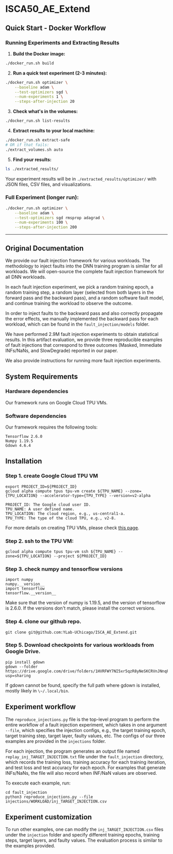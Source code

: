 # ISCA50_AE_Extend

## Quick Start - Docker Workflow

### Running Experiments and Extracting Results

1. **Build the Docker image:**
```bash
./docker_run.sh build
```

2. **Run a quick test experiment (2-3 minutes):**
```bash
./docker_run.sh optimizer \
    --baseline adam \
    --test-optimizers sgd \
    --num-experiments 1 \
    --steps-after-injection 20
```

3. **Check what's in the volumes:**
```bash
./docker_run.sh list-results
```

4. **Extract results to your local machine:**
```bash
./docker_run.sh extract-safe
# OR if that fails:
./extract_volumes.sh auto
```

5. **Find your results:**
```bash
ls ./extracted_results/
```

Your experiment results will be in `./extracted_results/optimizer/` with JSON files, CSV files, and visualizations.

### Full Experiment (longer run):
```bash
./docker_run.sh optimizer \
    --baseline adam \
    --test-optimizers sgd rmsprop adagrad \
    --num-experiments 100 \
    --steps-after-injection 200
```

---

## Original Documentation

We provide our fault injection framework for various workloads. The methodology to inject faults into the DNN training program is similar for all workloads. We will open-source the complete fault injection framework for all DNN workloads.

In each fault injection experiment, we pick a random training epoch, a random training step, a random layer (selected from both layers in the forward pass and the backward pass), and a random software fault model, and continue training the workload to observe the outcome.

In order to inject faults to the backward pass and also correctly propagate the error effects, we manually implemented the backward pass for each workload, which can be found in the `fault_injection/models` folder.

We have performed 2.9M fault injection experiments to obtain statistical results. In this artifact evaluation, we provide three reproducible examples of fault injections that correspond to three outcomes (Masked, Immediate INFs/NaNs, and SlowDegrade) reported in our paper. 

We also provide instructions for running more fault injection experiments.

## System Requirements
### Hardware dependencies
Our framework runs on Google Cloud TPU VMs.
### Software dependencies
Our framework requires the following tools:

```
Tensorflow 2.6.0
Numpy 1.19.5
Gdown 4.6.4
```

## Installation 

### Step 1. create Google Cloud TPU VM

```
export PROJECT_ID=${PROJECT_ID}
gcloud alpha compute tpus tpu-vm create ${TPU_NAME} --zone={TPU_LOCATION} --accelerator-type={TPU_TYPE} --version=v2-alpha
```

```
PROJECT_ID: The Google cloud user ID.
TPU_NAME: A user defined name.
TPU_LOCATION: The cloud region, e.g., us-central1-a.
TPU_TYPE: The type of the cloud TPU, e.g., v2-8.
```

For more details on creating TPU VMs, please check [this page](https://cloud.google.com/tpu/docs/users-guide-tpu-vm).


### Step 2. ssh to the TPU VM:

```
gcloud alpha compute tpus tpu-vm ssh ${TPU_NAME} --zone=${TPU_LOCATION} --project ${PROJECT_ID}
```

### Step 3. check numpy and tensorflow versions

```
import numpy
numpy.__version__
import tensorflow
tensorflow.__version__
```
Make sure that the version of numpy is 1.19.5, and the version of tensorflow is 2.6.0. If the versions don't match, please install the correct versions.


### Step 4. clone our github repo.
```
git clone git@github.com:YLab-UChicago/ISCA_AE_Extend.git
```

### Step 5. Download checkpoints for various workloads from Google Drive.

```
pip install gdown 
gdown --folder https://drive.google.com/drive/folders/1HVRFWY7NI5xr5qzR8yNeSKCRVnJNnqFf?usp=sharing
```
If gdown cannot be found, specify the full path where gdown is installed, mostly likely in `\~/.local/bin`.


## Experiment workflow

The `reproduce_injections.py` file is the top-level program to perform the entire workflow of a fault injection experiment, which takes in one argument `--file`, which specifies the injection configs, e.g., the target training epoch, target training step, target layer, faulty values, etc. The configs of our three examples are provided in the `injections` folder.

For each injection, the program generates an output file named `replay_inj_TARGET_INJECTION.txt` file under the `fault_injection` directory, which records the training loss, training accuracy for each training iteration, and test loss and test accuracy for each epoch. For examples that generate INFs/NaNs, the file will also record when INF/NaN values are observed.

To execute each example, run:

```
cd fault_injection
python3 reproduce_injections.py --file injections/WORKLOAD/inj_TARGET_INJECTION.csv
```

    
## Experiment customization
To run other examples, one can modify the `inj_TARGET_INJECTION.csv` files under the `injection` folder and specify different training epochs, training steps, target layers, and faulty values. The evaluation process is similar to the examples provided.
